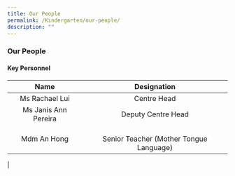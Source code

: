 ```yaml
---
title: Our People
permalink: /Kindergarten/our-people/
description: ""
---
```

### Our People

#### Key Personnel

| Name | Designation |
|:---:|:---:|
| Ms Rachael Lui | Centre Head<br> |
| Ms Janis Ann Pereira | Deputy Centre Head<br> |
|  Mdm An Hong |  <br>Senior Teacher (Mother Tongue Language) |
|
